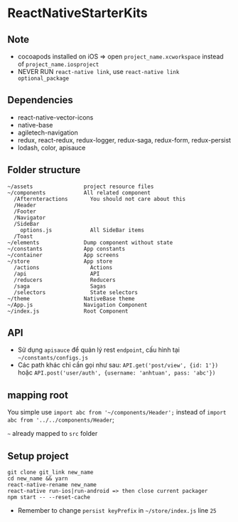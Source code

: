 # ReactNativeStarterKits

## Note
- cocoapods installed on iOS => open `project_name.xcworkspace` instead of `project_name.iosproject`
- NEVER RUN `react-native link`, use `react-native link optional_package`


## Dependencies
- react-native-vector-icons
- native-base
- agiletech-navigation
- redux, react-redux, redux-logger, redux-saga, redux-form, redux-persist
- lodash, color, apisauce

## Folder structure

```
~/assets                project resource files
~/components            All related component
  /Afternteractions       You should not care about this
  /Header
  /Footer
  /Navigator
  /SideBar
    options.js            All SideBar items
  /Toast
~/elements              Dump component without state
~/constants             App constants
~/container             App screens
~/store                 App store
  /actions                Actions
  /api                    API
  /reducers               Reducers
  /saga                   Sagas
  /selectors              State selectors
~/theme                 NativeBase theme
~/App.js                Navigation Component
~/index.js              Root Component
```

## API
- Sử dụng `apisauce` để quản lý rest `endpoint`, cấu hình tại `~/constants/configs.js`
- Các path khác chỉ cần gọi như sau: `API.get('post/view', {id: 1'})` hoặc `API.post('user/auth', {username: 'anhtuan', pass: 'abc'})`

## mapping root

You simple use `import abc from '~/components/Header';` instead of `import abc from '../../components/Header`;

`~` already mapped to `src` folder

## Setup project

```
git clone git_link new_name
cd new_name && yarn
react-native-rename new_name
react-native run-ios|run-android => then close current packager
npm start -- --reset-cache
```

- Remember to change `persist keyPrefix` in `~/store/index.js` line `25`
